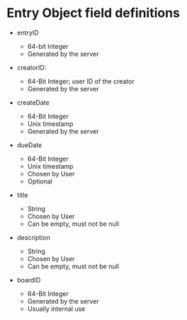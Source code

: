 # Entry Object field definitions

* entryID
    * 64-bit Integer
    * Generated by the server


* creatorID:
    * 64-Bit Integer; user ID of the creator
    * Generated by the server


* createDate
    * 64-Bit Integer
    * Unix timestamp
    * Generated by the server


* dueDate
    * 64-Bit Integer
    * Unix timestamp
    * Chosen by User
    * Optional


* title
    * String
    * Chosen by User
    * Can be empty, must not be null


* description
    * String
    * Chosen by User
    * Can be empty, must not be null


* boardID
    * 64-Bit Integer
    * Generated by the server
    * Usually internal use